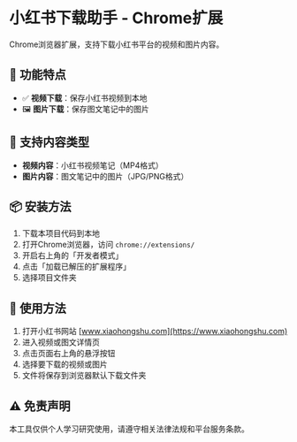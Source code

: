 # 小红书下载助手 - Chrome扩展

Chrome浏览器扩展，支持下载小红书平台的视频和图片内容。

## 🌟 功能特点

- ✅ **视频下载**：保存小红书视频到本地
- 🖼️ **图片下载**：保存图文笔记中的图片

## 📱 支持内容类型

- **视频内容**：小红书视频笔记（MP4格式）
- **图片内容**：图文笔记中的图片（JPG/PNG格式）

## 📦 安装方法

1. 下载本项目代码到本地
2. 打开Chrome浏览器，访问 `chrome://extensions/`
3. 开启右上角的「开发者模式」
4. 点击「加载已解压的扩展程序」
5. 选择项目文件夹

## 🚀 使用方法

1. 打开小红书网站 [www.xiaohongshu.com](https://www.xiaohongshu.com)
2. 进入视频或图文详情页
3. 点击页面右上角的悬浮按钮
4. 选择要下载的视频或图片
5. 文件将保存到浏览器默认下载文件夹

## ⚠️ 免责声明

本工具仅供个人学习研究使用，请遵守相关法律法规和平台服务条款。